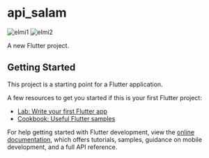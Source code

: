 # api_salam
![elmi1](https://github.com/elmiwahyu/api-salam/assets/137382628/b3efd269-5c40-473b-9241-d422bc23c340)
![elmi2](https://github.com/elmiwahyu/api-salam/assets/137382628/ab4f00c4-1a24-4cd8-bbb8-7b71bcf122bb)


A new Flutter project.

## Getting Started

This project is a starting point for a Flutter application.

A few resources to get you started if this is your first Flutter project:

- [Lab: Write your first Flutter app](https://docs.flutter.dev/get-started/codelab)
- [Cookbook: Useful Flutter samples](https://docs.flutter.dev/cookbook)

For help getting started with Flutter development, view the
[online documentation](https://docs.flutter.dev/), which offers tutorials,
samples, guidance on mobile development, and a full API reference.

